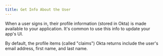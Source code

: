 ```yaml
---
title: Get Info About the User
---
```


When a user signs in, their profile information (stored in Okta) is made available to your application. It's common to use this info to update your app's UI.

By default, the profile items (called "claims") Okta returns include the user's email address, first name, and last name. 

<StackSelector snippet="getuserinfo"/>

<!-- You can also customize the items (called claims) that are returned from Okta. See [Token customization guide]. -->
